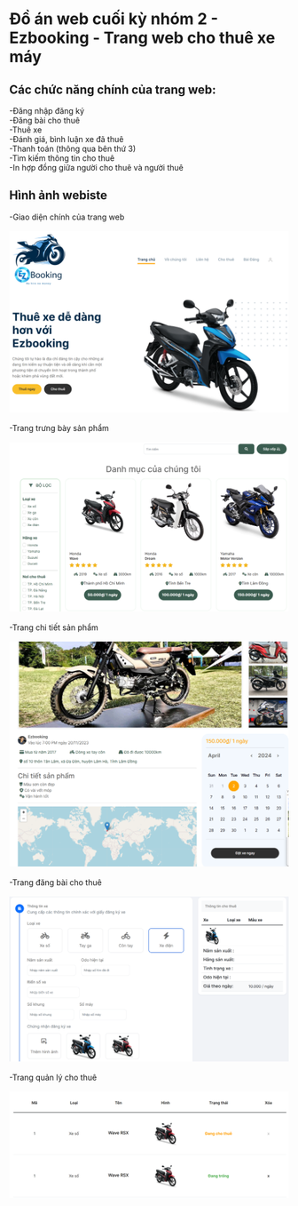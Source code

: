 # Đồ án web cuối kỳ nhóm 2 - Ezbooking - Trang web cho thuê xe máy

## Các chức năng chính của trang web:

-Đăng nhập đăng ký
<br/>
-Đăng bài cho thuê
<br/>
-Thuê xe 
<br/>
 -Đánh giá, bình luận xe đã thuê
<br/>
-Thanh toán (thông qua bên thứ 3)
<br/>
-Tìm kiếm thông tin cho thuê
<br/>
-In hợp đồng giữa người cho thuê và người thuê

## Hình ảnh webiste
-Giao diện chính của trang web
<br/>
<br/>
![Main page](Demo/main_page.png)
<br/>
<br/>
-Trang trưng bày sản phẩm
<br/>
<br/>
![Shop page](Demo/shop_page.png)
<br/>
<br/>
-Trang chi tiết sản phẩm
<br/>
<br/>
![Detail page](Demo/detail_product_page.png)
<br/>
<br/>
-Trang đăng bài cho thuê
<br/>
<br/>
![Lease page](Demo/lease_page.png)
<br/>
<br/>
-Trang quản lý cho thuê
<br/>
<br/>
![Manage page](Demo/mange_page_for_landlord.png)
